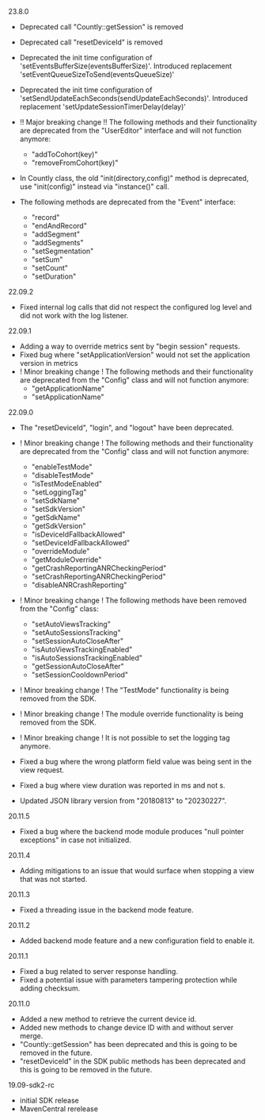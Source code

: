 23.8.0
* Deprecated call "Countly::getSession" is removed
* Deprecated call "resetDeviceId" is removed
* Deprecated the init time configuration of 'setEventsBufferSize(eventsBufferSize)'. Introduced replacement 'setEventQueueSizeToSend(eventsQueueSize)'
* Deprecated the init time configuration of 'setSendUpdateEachSeconds(sendUpdateEachSeconds)'. Introduced replacement 'setUpdateSessionTimerDelay(delay)'

* !! Major breaking change !! The following methods and their functionality are deprecated from the "UserEditor" interface and will not function anymore:
  * "addToCohort(key)"
  * "removeFromCohort(key)"

* In Countly class, the old "init(directory,config)" method is deprecated, use "init(config)" instead via "instance()" call.

* The following methods are deprecated from the "Event" interface:
  * "record"
  * "endAndRecord"
  * "addSegment"
  * "addSegments"
  * "setSegmentation"
  * "setSum"
  * "setCount"
  * "setDuration"

22.09.2
* Fixed internal log calls that did not respect the configured log level and did not work with the log listener.

22.09.1
* Adding a way to override metrics sent by "begin session" requests.
* Fixed bug where "setApplicationVersion" would not set the application version in metrics
* ! Minor breaking change ! The following methods and their functionality are deprecated from the "Config" class and will not function anymore:
  * "getApplicationName"
  * "setApplicationName"

22.09.0
* The "resetDeviceId", "login", and "logout" have been deprecated.
* ! Minor breaking change ! The following methods and their functionality are deprecated from the "Config" class and will not function anymore: 
  * "enableTestMode"
  * "disableTestMode"
  * "isTestModeEnabled"
  * "setLoggingTag"
  * "setSdkName"
  * "setSdkVersion"
  * "getSdkName"
  * "getSdkVersion"
  * "isDeviceIdFallbackAllowed"
  * "setDeviceIdFallbackAllowed"
  * "overrideModule"
  * "getModuleOverride"
  * "getCrashReportingANRCheckingPeriod"
  * "setCrashReportingANRCheckingPeriod"
  * "disableANRCrashReporting"

* ! Minor breaking change ! The following methods have been removed from the "Config" class:
  * "setAutoViewsTracking"
  * "setAutoSessionsTracking"
  * "setSessionAutoCloseAfter"
  * "isAutoViewsTrackingEnabled"
  * "isAutoSessionsTrackingEnabled"
  * "getSessionAutoCloseAfter"
  * "setSessionCooldownPeriod"

* ! Minor breaking change ! The "TestMode" functionality is being removed from the SDK.
* ! Minor breaking change ! The module override functionality is being removed from the SDK.
* ! Minor breaking change ! It is not possible to set the logging tag anymore.
* Fixed a bug where the wrong platform field value was being sent in the view request.
* Fixed a bug where view duration was reported in ms and not s.
* Updated JSON library version from "20180813" to "20230227". 

20.11.5
* Fixed a bug where the backend mode module produces "null pointer exceptions" in case not initialized.

20.11.4
* Adding mitigations to an issue that would surface when stopping a view that was not started.

20.11.3
* Fixed a threading issue in the backend mode feature.

20.11.2
* Added backend mode feature and a new configuration field to enable it.

20.11.1
* Fixed a bug related to server response handling.
* Fixed a potential issue with parameters tampering protection while adding checksum.

20.11.0
* Added a new method to retrieve the current device id.
* Added new methods to change device ID with and without server merge.
* "Countly::getSession" has been deprecated and this is going to be removed in the future.
* "resetDeviceId" in the SDK public methods has been deprecated and this is going to be removed in the future.

19.09-sdk2-rc
* initial SDK release
* MavenCentral rerelease 
